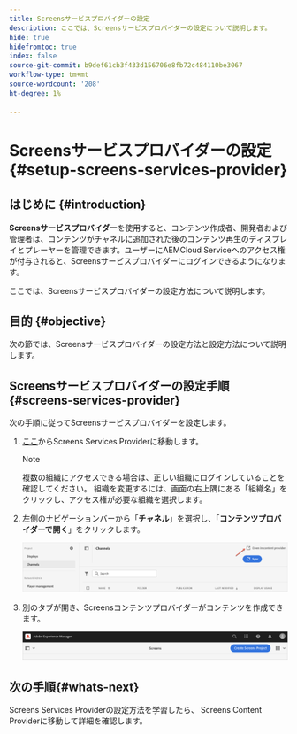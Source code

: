 ```yaml
---
title: Screensサービスプロバイダーの設定
description: ここでは、Screensサービスプロバイダーの設定について説明します。
hide: true
hidefromtoc: true
index: false
source-git-commit: b9def61cb3f433d156706e8fb72c484110be3067
workflow-type: tm+mt
source-wordcount: '208'
ht-degree: 1%

---
```



# Screensサービスプロバイダーの設定{#setup-screens-services-provider}

## はじめに {#introduction}

**Screensサービスプロバイダー**&#x200B;を使用すると、コンテンツ作成者、開発者および管理者は、コンテンツがチャネルに追加された後のコンテンツ再生のディスプレイとプレーヤーを管理できます。ユーザーにAEMCloud Serviceへのアクセス権が付与されると、Screensサービスプロバイダーにログインできるようになります。

ここでは、Screensサービスプロバイダーの設定方法について説明します。


## 目的 {#objective}

次の節では、Screensサービスプロバイダーの設定方法と設定方法について説明します。

## Screensサービスプロバイダーの設定手順{#screens-services-provider}

次の手順に従ってScreensサービスプロバイダーを設定します。

1. [ここ](https://experience.adobe.com/screens)からScreens Services Providerに移動します。

   >[!NOTE]
   >複数の組織にアクセスできる場合は、正しい組織にログインしていることを確認してください。 組織を変更するには、画面の右上隅にある「組織名」をクリックし、アクセス権が必要な組織を選択します。

1. 左側のナビゲーションバーから「**チャネル**」を選択し、「**コンテンツプロバイダーで開く**」をクリックします。

   ![画像](/help/screens-cloud/assets/configure/configure-screens1.png)

1. 別のタブが開き、Screensコンテンツプロバイダーがコンテンツを作成できます。

   ![画像](/help/screens-cloud/assets/configure/configure-screens2.png)

## 次の手順{#whats-next}

Screens Services Providerの設定方法を学習したら、 Screens Content Providerに移動して詳細を確認します。

